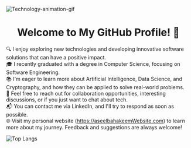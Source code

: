 ![Technology-animation-gif](https://github.com/aseelbahakeem/aseelbahakeem/blob/main/headergif.gif)
<h1 align="center">Welcome to My GitHub Profile! 👋</h1>


🔍 I enjoy exploring new technologies and developing innovative software solutions that can have a positive impact.\
🎓 I recently graduated with a degree in Computer Science, focusing on Software Engineering.\
📚 I'm eager to learn more about Artificial Intelligence, Data Science, and Cryptography, and how they can be applied to solve real-world problems.\
🤝 Feel free to reach out for collaboration opportunities, interesting discussions, or if you just want to chat about tech.\
📬 You can contact me via LinkedIn, and I'll try to respond as soon as possible.\
🌐 Visit my personal website (https://aseelbahakeemWebsite.com) to learn more about my journey. Feedback and suggestions are always welcome!

![Top Langs](https://github-readme-stats.vercel.app/api/top-langs/?username=aseelbahakeem&layout=compact)
